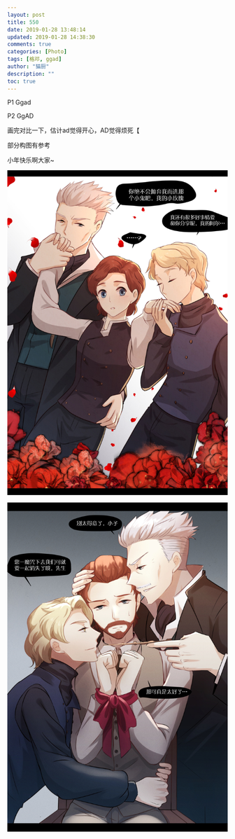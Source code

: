 ```yaml
---
layout: post
title: 550
date: 2019-01-28 13:48:14
updated: 2019-01-28 14:38:30
comments: true
categories: [Photo]
tags: [格邓, ggad]
author: "猫厨"
description: ""
toc: true
---
```


<p>P1 Ggad</p> 
<p>P2 GgAD</p> 
<p>画完对比一下，估计ad觉得开心，AD觉得烦死【</p> 
<p>部分构图有参考</p> 
<p>小年快乐啊大家~</p>

![](https://raw.githubusercontent.com/alicewish/meowchain247/master/img_cVZNdzJtQk9JV2RJcmloV0NhYWRvSjJXY0ljaXRsYVFSVzRVTkJOY3lOQTJ4NCtTR3Z6dEJnPT0.jpg)

![](https://raw.githubusercontent.com/alicewish/meowchain247/master/img_cVZNdzJtQk9JV2Y3NUZ2NzZ6Z1NaRmV3SUlydEdBVW9Xakpxc0ppSG1PWXhaak5vcnpURm9nPT0.jpg)
